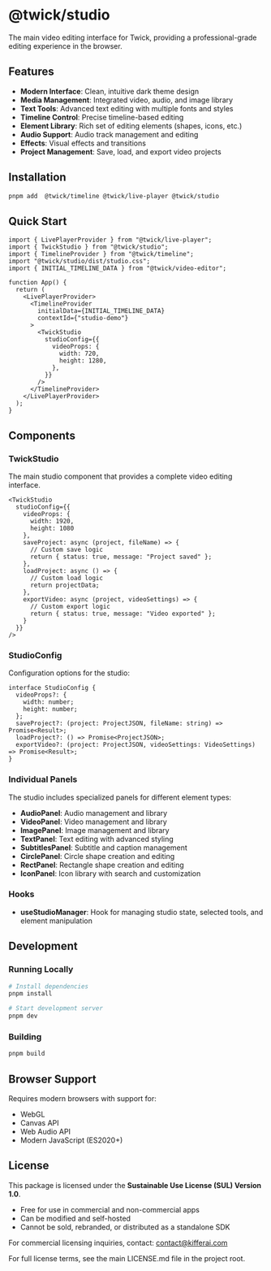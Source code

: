 # @twick/studio

The main video editing interface for Twick, providing a professional-grade editing experience in the browser.

## Features

- **Modern Interface**: Clean, intuitive dark theme design
- **Media Management**: Integrated video, audio, and image library
- **Text Tools**: Advanced text editing with multiple fonts and styles
- **Timeline Control**: Precise timeline-based editing
- **Element Library**: Rich set of editing elements (shapes, icons, etc.)
- **Audio Support**: Audio track management and editing
- **Effects**: Visual effects and transitions
- **Project Management**: Save, load, and export video projects

## Installation

```bash
pnpm add  @twick/timeline @twick/live-player @twick/studio
```

## Quick Start

```tsx
import { LivePlayerProvider } from "@twick/live-player";
import { TwickStudio } from "@twick/studio";
import { TimelineProvider } from "@twick/timeline";
import "@twick/studio/dist/studio.css";
import { INITIAL_TIMELINE_DATA } from "@twick/video-editor";

function App() {
  return (
    <LivePlayerProvider>
      <TimelineProvider
        initialData={INITIAL_TIMELINE_DATA}
        contextId={"studio-demo"}
      >
        <TwickStudio 
          studioConfig={{
            videoProps: {
              width: 720,
              height: 1280,
            },
          }}
        />
      </TimelineProvider>
    </LivePlayerProvider>
  );
}
```

## Components

### TwickStudio

The main studio component that provides a complete video editing interface.

```tsx
<TwickStudio 
  studioConfig={{
    videoProps: {
      width: 1920,
      height: 1080
    },
    saveProject: async (project, fileName) => {
      // Custom save logic
      return { status: true, message: "Project saved" };
    },
    loadProject: async () => {
      // Custom load logic
      return projectData;
    },
    exportVideo: async (project, videoSettings) => {
      // Custom export logic
      return { status: true, message: "Video exported" };
    }
  }}
/>
```

### StudioConfig

Configuration options for the studio:

```tsx
interface StudioConfig {
  videoProps?: {
    width: number;
    height: number;
  };
  saveProject?: (project: ProjectJSON, fileName: string) => Promise<Result>;
  loadProject?: () => Promise<ProjectJSON>;
  exportVideo?: (project: ProjectJSON, videoSettings: VideoSettings) => Promise<Result>;
}
```

### Individual Panels

The studio includes specialized panels for different element types:

- **AudioPanel**: Audio management and library
- **VideoPanel**: Video management and library  
- **ImagePanel**: Image management and library
- **TextPanel**: Text editing with advanced styling
- **SubtitlesPanel**: Subtitle and caption management
- **CirclePanel**: Circle shape creation and editing
- **RectPanel**: Rectangle shape creation and editing
- **IconPanel**: Icon library with search and customization

### Hooks

- **useStudioManager**: Hook for managing studio state, selected tools, and element manipulation

## Development

### Running Locally

```bash
# Install dependencies
pnpm install

# Start development server
pnpm dev
```

### Building

```bash
pnpm build
```

## Browser Support

Requires modern browsers with support for:
- WebGL
- Canvas API
- Web Audio API
- Modern JavaScript (ES2020+)

## License

This package is licensed under the **Sustainable Use License (SUL) Version 1.0**.

- Free for use in commercial and non-commercial apps
- Can be modified and self-hosted
- Cannot be sold, rebranded, or distributed as a standalone SDK

For commercial licensing inquiries, contact: contact@kifferai.com

For full license terms, see the main LICENSE.md file in the project root.
